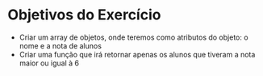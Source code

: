 # Objetivos do Exercício

- Criar um array de objetos, onde teremos como atributos do objeto: o nome e a nota de alunos
- Criar uma função que irá retornar apenas os alunos que tiveram a nota maior ou igual à 6
